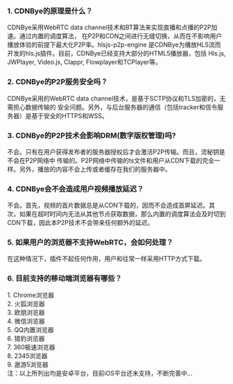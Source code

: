 <h3>1. CDNBye的原理是什么？</h3>
CDNBye采用WebRTC data channel技术和BT算法来实现直播和点播的P2P加速。通过内置的调度算法，
在P2P和CDN之间进行无缝切换，从而在不影响用户播放体验的前提下最大化P2P率。hlsjs-p2p-engine
是CDNBye为播放HLS流而开发的hls.js插件。目前，CDNBye已经支持大部分的HTML5播放器，包括
Hls.js, JWPlayer, Video.js, Clappr, Flowplayer和TCPlayer等。

<h3>2. CDNBye的P2P服务安全吗？</h3>
CDNBye采用的WebRTC data channel技术，是基于SCTP协议和TLS加密的，无需担心数据传输的
安全问题。另外，与后台服务器的通信（包括tracker和信令服务器）是基于安全的HTTPS和WSS。
 
<h3>3. CDNBye的P2P技术会影响DRM(数字版权管理)吗?</h3>
不会。只有在用户获得发布者的服务器授权后才会激活P2P传输。而且，流秘钥是不会在P2P网络中
传输的。P2P网络中传输的ts文件和用户从CDN下载的完全一样。另外，播放的内容不会上传或者缓存在我们的服务器中。

<h3>4. CDNBye会不会造成用户视频播放延迟？</h3>
不会。首先，视频的首片数据总是从CDN下载的，因而不会造成首屏延迟。其次，如果在超时时间内无法从其他节点获取数据，那么内置的调度算法会及时切到CDN下载，因此本P2P技术不会带来任何额外的延迟。

<h3>5. 如果用户的浏览器不支持WebRTC，会如何处理？</h3>
在这种情况下，插件不起任何作用，用户和往常一样采用HTTP方式下载。

<h3>6. 目前支持的移动端浏览器有哪些？</h3>
1. Chrome浏览器<br>
2. 火狐浏览器<br>
3. 欧朋浏览器<br>
4. 微信浏览器<br>
5. QQ内置浏览器<br>
6. 猎豹浏览器<br>
7. 360极速浏览器<br>
8. 2345浏览器<br>
9. 遨游5浏览器<br>
注：以上所列出均是安卓平台，目前iOS平台还未支持，不断完善中...

